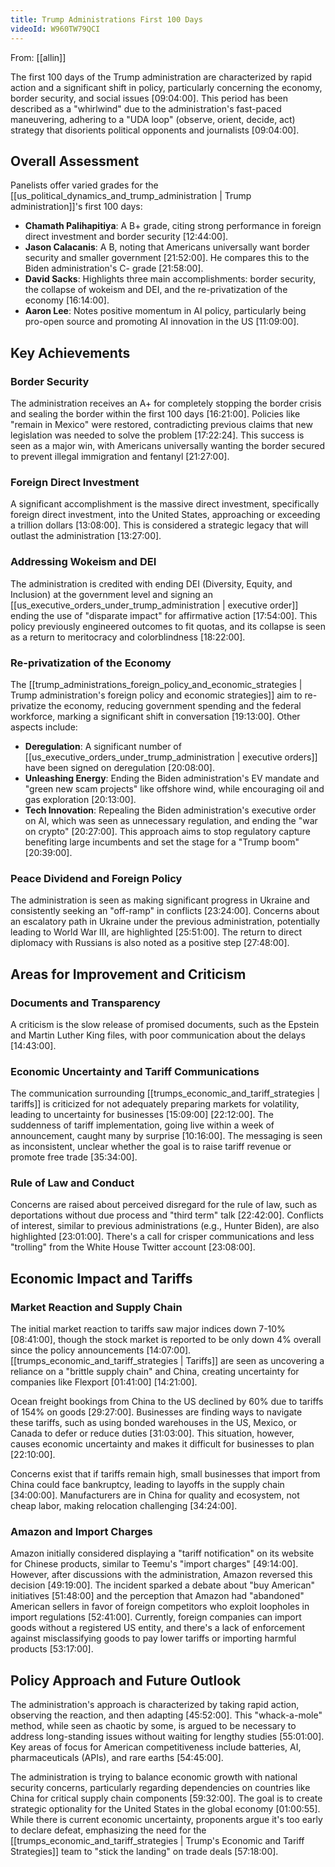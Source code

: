 ```yaml
---
title: Trump Administrations First 100 Days
videoId: W960TW79QCI
---
```


From: [[allin]] <br/> 

The first 100 days of the Trump administration are characterized by rapid action and a significant shift in policy, particularly concerning the economy, border security, and social issues <a class="yt-timestamp" data-t="09:04:00">[09:04:00]</a>. This period has been described as a "whirlwind" due to the administration's fast-paced maneuvering, adhering to a "UDA loop" (observe, orient, decide, act) strategy that disorients political opponents and journalists <a class="yt-timestamp" data-t="09:04:00">[09:04:00]</a>.

## Overall Assessment

Panelists offer varied grades for the [[us_political_dynamics_and_trump_administration | Trump administration]]'s first 100 days:
*   **Chamath Palihapitiya**: A B+ grade, citing strong performance in foreign direct investment and border security <a class="yt-timestamp" data-t="12:44:00">[12:44:00]</a>.
*   **Jason Calacanis**: A B, noting that Americans universally want border security and smaller government <a class="yt-timestamp" data-t="21:52:00">[21:52:00]</a>. He compares this to the Biden administration's C- grade <a class="yt-timestamp" data-t="21:58:00">[21:58:00]</a>.
*   **David Sacks**: Highlights three main accomplishments: border security, the collapse of wokeism and DEI, and the re-privatization of the economy <a class="yt-timestamp" data-t="16:14:00">[16:14:00]</a>.
*   **Aaron Lee**: Notes positive momentum in AI policy, particularly being pro-open source and promoting AI innovation in the US <a class="yt-timestamp" data-t="11:09:00">[11:09:00]</a>.

## Key Achievements

### Border Security
The administration receives an A+ for completely stopping the border crisis and sealing the border within the first 100 days <a class="yt-timestamp" data-t="16:21:00">[16:21:00]</a>. Policies like "remain in Mexico" were restored, contradicting previous claims that new legislation was needed to solve the problem <a class="yt-timestamp" data-t="17:22:00">[17:22:24]</a>. This success is seen as a major win, with Americans universally wanting the border secured to prevent illegal immigration and fentanyl <a class="yt-timestamp" data-t="21:27:00">[21:27:00]</a>.

### Foreign Direct Investment
A significant accomplishment is the massive direct investment, specifically foreign direct investment, into the United States, approaching or exceeding a trillion dollars <a class="yt-timestamp" data-t="13:08:00">[13:08:00]</a>. This is considered a strategic legacy that will outlast the administration <a class="yt-timestamp" data-t="13:27:00">[13:27:00]</a>.

### Addressing Wokeism and DEI
The administration is credited with ending DEI (Diversity, Equity, and Inclusion) at the government level and signing an [[us_executive_orders_under_trump_administration | executive order]] ending the use of "disparate impact" for affirmative action <a class="yt-timestamp" data-t="17:54:00">[17:54:00]</a>. This policy previously engineered outcomes to fit quotas, and its collapse is seen as a return to meritocracy and colorblindness <a class="yt-timestamp" data-t="18:22:00">[18:22:00]</a>.

### Re-privatization of the Economy
The [[trump_administrations_foreign_policy_and_economic_strategies | Trump administration's foreign policy and economic strategies]] aim to re-privatize the economy, reducing government spending and the federal workforce, marking a significant shift in conversation <a class="yt-timestamp" data-t="19:13:00">[19:13:00]</a>.
Other aspects include:
*   **Deregulation**: A significant number of [[us_executive_orders_under_trump_administration | executive orders]] have been signed on deregulation <a class="yt-timestamp" data-t="20:08:00">[20:08:00]</a>.
*   **Unleashing Energy**: Ending the Biden administration's EV mandate and "green new scam projects" like offshore wind, while encouraging oil and gas exploration <a class="yt-timestamp" data-t="20:13:00">[20:13:00]</a>.
*   **Tech Innovation**: Repealing the Biden administration's executive order on AI, which was seen as unnecessary regulation, and ending the "war on crypto" <a class="yt-timestamp" data-t="20:27:00">[20:27:00]</a>. This approach aims to stop regulatory capture benefiting large incumbents and set the stage for a "Trump boom" <a class="yt-timestamp" data-t="20:39:00">[20:39:00]</a>.

### Peace Dividend and Foreign Policy
The administration is seen as making significant progress in Ukraine and consistently seeking an "off-ramp" in conflicts <a class="yt-timestamp" data-t="23:24:00">[23:24:00]</a>. Concerns about an escalatory path in Ukraine under the previous administration, potentially leading to World War III, are highlighted <a class="yt-timestamp" data-t="25:51:00">[25:51:00]</a>. The return to direct diplomacy with Russians is also noted as a positive step <a class="yt-timestamp" data-t="27:48:00">[27:48:00]</a>.

## Areas for Improvement and Criticism

### Documents and Transparency
A criticism is the slow release of promised documents, such as the Epstein and Martin Luther King files, with poor communication about the delays <a class="yt-timestamp" data-t="14:43:00">[14:43:00]</a>.

### Economic Uncertainty and Tariff Communications
The communication surrounding [[trumps_economic_and_tariff_strategies | tariffs]] is criticized for not adequately preparing markets for volatility, leading to uncertainty for businesses <a class="yt-timestamp" data-t="15:09:00">[15:09:00]</a> <a class="yt-timestamp" data-t="22:12:00">[22:12:00]</a>. The suddenness of tariff implementation, going live within a week of announcement, caught many by surprise <a class="yt-timestamp" data-t="10:16:00">[10:16:00]</a>. The messaging is seen as inconsistent, unclear whether the goal is to raise tariff revenue or promote free trade <a class="yt-timestamp" data-t="35:34:00">[35:34:00]</a>.

### Rule of Law and Conduct
Concerns are raised about perceived disregard for the rule of law, such as deportations without due process and "third term" talk <a class="yt-timestamp" data-t="22:42:00">[22:42:00]</a>. Conflicts of interest, similar to previous administrations (e.g., Hunter Biden), are also highlighted <a class="yt-timestamp" data-t="23:01:00">[23:01:00]</a>. There's a call for crisper communications and less "trolling" from the White House Twitter account <a class="yt-timestamp" data-t="23:08:00">[23:08:00]</a>.

## Economic Impact and Tariffs

### Market Reaction and Supply Chain
The initial market reaction to tariffs saw major indices down 7-10% <a class="yt-timestamp" data-t="08:41:00">[08:41:00]</a>, though the stock market is reported to be only down 4% overall since the policy announcements <a class="yt-timestamp" data-t="14:07:00">[14:07:00]</a>. [[trumps_economic_and_tariff_strategies | Tariffs]] are seen as uncovering a reliance on a "brittle supply chain" and China, creating uncertainty for companies like Flexport <a class="yt-timestamp" data-t="01:41:00">[01:41:00]</a> <a class="yt-timestamp" data-t="14:21:00">[14:21:00]</a>.

Ocean freight bookings from China to the US declined by 60% due to tariffs of 154% on goods <a class="yt-timestamp" data-t="29:27:00">[29:27:00]</a>. Businesses are finding ways to navigate these tariffs, such as using bonded warehouses in the US, Mexico, or Canada to defer or reduce duties <a class="yt-timestamp" data-t="31:03:00">[31:03:00]</a>. This situation, however, causes economic uncertainty and makes it difficult for businesses to plan <a class="yt-timestamp" data-t="22:10:00">[22:10:00]</a>.

Concerns exist that if tariffs remain high, small businesses that import from China could face bankruptcy, leading to layoffs in the supply chain <a class="yt-timestamp" data-t="34:00:00">[34:00:00]</a>. Manufacturers are in China for quality and ecosystem, not cheap labor, making relocation challenging <a class="yt-timestamp" data-t="34:24:00">[34:24:00]</a>.

### Amazon and Import Charges
Amazon initially considered displaying a "tariff notification" on its website for Chinese products, similar to Teemu's "import charges" <a class="yt-timestamp" data-t="49:14:00">[49:14:00]</a>. However, after discussions with the administration, Amazon reversed this decision <a class="yt-timestamp" data-t="49:19:00">[49:19:00]</a>. The incident sparked a debate about "buy American" initiatives <a class="yt-timestamp" data-t="51:48:00">[51:48:00]</a> and the perception that Amazon had "abandoned" American sellers in favor of foreign competitors who exploit loopholes in import regulations <a class="yt-timestamp" data-t="52:41:00">[52:41:00]</a>. Currently, foreign companies can import goods without a registered US entity, and there's a lack of enforcement against misclassifying goods to pay lower tariffs or importing harmful products <a class="yt-timestamp" data-t="53:17:00">[53:17:00]</a>.

## Policy Approach and Future Outlook

The administration's approach is characterized by taking rapid action, observing the reaction, and then adapting <a class="yt-timestamp" data-t="45:52:00">[45:52:00]</a>. This "whack-a-mole" method, while seen as chaotic by some, is argued to be necessary to address long-standing issues without waiting for lengthy studies <a class="yt-timestamp" data-t="55:01:00">[55:01:00]</a>. Key areas of focus for American competitiveness include batteries, AI, pharmaceuticals (APIs), and rare earths <a class="yt-timestamp" data-t="54:45:00">[54:45:00]</a>.

The administration is trying to balance economic growth with national security concerns, particularly regarding dependencies on countries like China for critical supply chain components <a class="yt-timestamp" data-t="59:32:00">[59:32:00]</a>. The goal is to create strategic optionality for the United States in the global economy <a class="yt-timestamp" data-t="01:00:55">[01:00:55]</a>. While there is current economic uncertainty, proponents argue it's too early to declare defeat, emphasizing the need for the [[trumps_economic_and_tariff_strategies | Trump's Economic and Tariff Strategies]] team to "stick the landing" on trade deals <a class="yt-timestamp" data-t="57:18:00">[57:18:00]</a>.